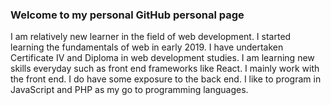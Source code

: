 ### Welcome to my personal GitHub personal page
I am relatively new learner in the field of web development. I started learning the fundamentals of web in early 2019. I have undertaken Certificate IV and Diploma in web development studies. I am learning new skills everyday such as front end frameworks like React. I mainly work with the front end. I do have some exposure to the back end. I like to program in JavaScript and PHP as my go to programming languages.

